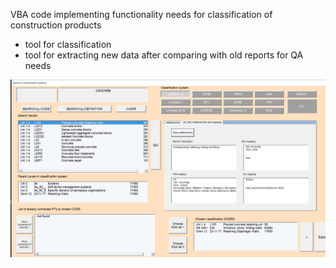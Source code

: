 VBA code implementing functionality needs for classification of construction products
- tool for classification
- tool for extracting new data after comparing with old reports for QA needs

![Preview](https://github.com/peter-stoyanov/Excel-VBA/blob/master/Excel-VBA-Classification-Tool/snapshot.png)

